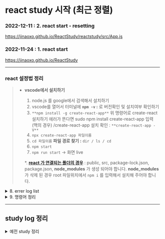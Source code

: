 # react study 시작 (최근 정렬)

### 2022-12-11 : 2. react start - resetting

<https://jinaoxo.github.io/ReactStudy/reactstudy/src/App.js>

### 2022-11-24 : 1. react start

<https://jinaoxo.github.io/ReactStudy>

---

### react 설정법 정리

> - **vscode에서 설치하기**
>
>   1. node.js 를 google에서 검색해서 설치하기
>   2. vscode를 열어서 터미널에 **`npm -v` :** 로 버전확인 및 설치여부 확인하기
>   3. `**npm install -g create-react-app**` 위 명령어로 create-react 설치하기
>      에러가 뜬다면 sudo npm install create-react-app 입력 (맥의 경우)
>      /create-react-app 설치 확인 : `**create-react-app -V**`
>   4. `npx create-react-app 파일이름`
>   5. `cd 파일이름` **파일 경로 찾기 :** `dir / ls / cd`
>   6. `npm start`
>   7. `npm run start` → 화면 live
>
>   \*. [**react 가 연결되는 폴더의 경우**](https://www.inflearn.com/questions/482194/create-react-app%EC%97%90%EC%84%9C-node-modules%ED%8C%8C%EC%9D%BC-%EC%A7%80%EC%9B%8C%EC%A1%8C%EC%9D%84-%EA%B2%BD%EC%9A%B0) : public, src, package-lock.json, package.json, **node_modules** 가 생성 되어야 합니다. **node_modules** 가 삭제 된 경우 root 파일위치에서 `npm i` 를 입력해서 설치해 주어야 합니다.

<details>
<summary>8. errer log list</summary>

<div  markdown="1" >

> - '`DISABLE_ESLINT_PLUGIN=true react-scripts start : DISABLE_ESLINT_PLUGIN=true` 내부 또는 외부 명령으로 인식되지 않습니다' 에 관한 오류 발생시
>   - (예: Windows에서 실행하려는 경우) `"start": "set DISABLE_ESLINT_PLUGIN=true && react-scripts start"` 로 변경하는 경우 실행 됩니다.[참고](https://stackoverflow.com/questions/55821078/disable-eslint-that-create-react-app-provides)
> - 'npm i'를 했을 경우 errer fix가 안된다면 터미널에 안내 되는 데로 `npm audit fix --force` 사용해서 모든 문제 해결 하는 방법 사용
> - `'react-scripts'은(는) 내부 또는 외부 명령, 실행할 수 있는 프로그램, 또는 배치 파일이 아닙니다.` [참고](https://thespoiler.tistory.com/21)
> - `npm ERR! errno -4058` 오류시에 시도 해볼수 있는 방법 `npm cache clean --force`, `rm -rf node_modules`, `rm -rf package-lock.json`, `npm install`, `npm run dev` [참고](https://jae04099.tistory.com/entry/ERROR-npm-ERR-code-ELIFECYCLE-errno-1)
> - errer code: 'ERR_OSSL_EVP_UNSUPPORTED' 의 경우 기존 사용하던 버전에서 버전이 업그레이드 되면서 나타나는 에러로 react-scripts를 업그레이드 하면 문제 해결 `npm audit fix --force` , 업그레이드가 불가 하다면 nodejs 를 다운그레이드 하는 방법 or 기존 옵션 사용을 설정해서 사용 하는 방법 `react-scripts --openssl-legacy-provider start` 이 있음
> - `Failed to load plugin 'jsx-a11y' ` errer 의 경우 `npm install --force` 재설치가 가장 효율적인 방법 .... jsx-z11y 란? [참고](https://www.npmjs.com/package/eslint-plugin-jsx-a11y)-> [해결중 해결 안됨 :setting 다시 함 ]
> - 해당 셋팅에 대해서 확인 필요 `package.json`
> - `"scripts": { "start": "set DISABLE_ESLINT_PLUGIN=true && react-scripts start",    "build": "DISABLE_ESLINT_PLUGIN=true react-scripts build",    "test": DISABLE_ESLINT_PLUGIN=true react-scripts test",    "eject": "react-scripts eject"  },`

</div>
</details>

<details>
<summary>9. 명령어 정리</summary>

<div  markdown="1" >

> - `npm start` : 개발 서버를 시작
> - `npm run build` : 운영을 위해 앱을 정적 파일로 번들
> - `npm test` : 테스트 실행기를 시작
> - `npm run eject` : 이 도구를 제거하고 빌드 종속성, 구성 파일을 복사 그리고 스크립트를 앱 디렉터리에 입력/ 하면 돌아갈 수 없기 때문에 사용 금지
>   `cd reactstudy` `npm start`

</div>
</details>

---

## study log 정리

<details>
<summary>예전 study 정리</summary>

<!-- summary 아래 한칸 공백 두어야함 -->
<div  markdown="1" >

### 2022-06-02 : 이전 내용 AjinStudy git(html) 에서 관리

<https://jinaoxo.github.io/Ajinstudy/>

</div>
</details>
